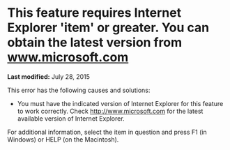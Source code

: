 
# This feature requires Internet Explorer 'item' or greater. You can obtain the latest version from www.microsoft.com

 **Last modified:** July 28, 2015

This error has the following causes and solutions:




- You must have the indicated version of Internet Explorer for this feature to work correctly. Check http://www.microsoft.com for the latest available version of Internet Explorer.
    

For additional information, select the item in question and press F1 (in Windows) or HELP (on the Macintosh).
